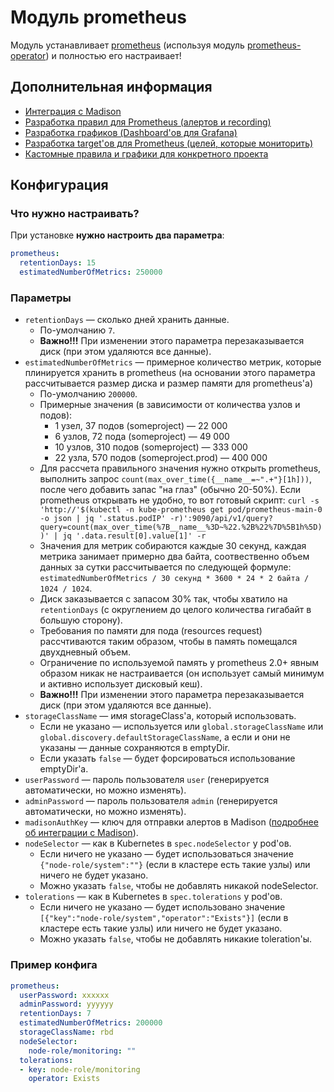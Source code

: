 Модуль prometheus
=======

Модуль устанавливает [prometheus](https://prometheus.io/) (используя модуль [prometheus-operator](../200-prometheus-operator/)) и полностью его настраивает!

Дополнительная информация
-------------------------

* [Интеграция с Madison](docs/MADISON.md)
* [Разработка правил для Prometheus (алертов и recording)](docs/PROMETHEUS_RULES_DEVELOPMENT.md)
* [Разработка графиков (Dashboard'ов для Grafana)](docs/GRAFANA_DASHBOARD_DEVELOPMENT.md)
* [Разработка target'ов для Prometheus (целей, которые мониторить)](docs/PROMETHEUS_TARGETS_DEVELOPMENT.md)
* [Кастомные правила и графики для конкретного проекта](docs/PROJECT_CUSTOMIZATION.md)

Конфигурация
------------

### Что нужно настраивать?

При установке **нужно настроить два параметра**:
```yaml
prometheus:
  retentionDays: 15
  estimatedNumberOfMetrics: 250000
```

### Параметры

* `retentionDays` — сколько дней хранить данные.
    * По-умолчанию `7`.
    * **Важно!!!** При изменении этого параметра перезаказывается диск (при этом удаляются все данные).
* `estimatedNumberOfMetrics` — примерное количество метрик, которые плинируется хранить в prometheus (на основании этого параметра рассчитывается размер диска и размер памяти для prometheus'а)
    * По-умолчанию `200000`.
    * Примерные значения (в зависимости от количества узлов и подов):
        * 1 узел, 37 подов (someproject) — 22 000
        * 6 узлов, 72 пода (someproject) — 49 000
        * 10 узлов, 310 подов (someproject) — 333 000
        * 22 узла, 570  подов (someproject.prod) — 400 000
    * Для рассчета правильного значения нужно открыть prometheus, выполнить запрос `count(max_over_time({__name__=~".+"}[1h]))`, после чего добавить запас "на глаз" (обычно 20-50%). Если prometheus открывать не удобно, то вот готовый скрипт: `curl -s 'http://'$(kubectl -n kube-prometheus get pod/prometheus-main-0 -o json | jq '.status.podIP' -r)':9090/api/v1/query?query=count(max_over_time(%7B__name__%3D~%22.%2B%22%7D%5B1h%5D))' | jq '.data.result[0].value[1]' -r`
    * Значения для метрик собираются каждые 30 секунд, каждая метрика занимает примерно два байта, соотвественно объем данных за сутки рассчитывается по следующей формуле: `estimatedNumberOfMetrics / 30 секунд * 3600 * 24 * 2 байта / 1024 / 1024`.
    * Диск заказывается с запасом 30% так, чтобы хватило на `retentionDays` (с округлением до целого количества гигабайт в большую сторону).
    * Требования по памяти для пода (resources request) рассчтиваются таким образом, чтобы в память помещался двухдневный объем.
    * Ограничение по используемой память у prometheus 2.0+ явным образом никак не настраивается (он использует самый минимум и активно использует дисковый кеш).
    * **Важно!!!** При изменении этого параметра перезаказывается диск (при этом удаляются все данные).
* `storageClassName` — имя storageClass'а, который использовать.
    * Если не указано — используется или `global.storageClassName` или `global.discovery.defaultStorageClassName`, а если и они не указаны — данные сохраняются в emptyDir.
    * Если указать `false` — будет форсироваться использование emptyDir'а.
* `userPassword` — пароль пользователя `user` (генерируется автоматически, но можно изменять).
* `adminPassword` — пароль пользователя `admin` (генерируется автоматически, но можно изменять).
* `madisonAuthKey` — ключ для отправки алертов в Madison ([подробнее об интеграции с Madison](docs/MADISON.md)).
* `nodeSelector` — как в Kubernetes в `spec.nodeSelector` у pod'ов.
    * Если ничего не указано — будет использоваться значение `{"node-role/system":""}` (если в кластере есть такие узлы) или ничего не будет указано.
    * Можно указать `false`, чтобы не добавлять никакой nodeSelector.
* `tolerations` — как в Kubernetes в `spec.tolerations` у pod'ов.
    * Если ничего не указано — будет использовано значение `[{"key":"node-role/system","operator":"Exists"}]` (если в кластере есть такие узлы) или ничего не будет указано.
    * Можно указать `false`, чтобы не добавлять никакие toleration'ы.

### Пример конфига

```yaml
prometheus:
  userPassword: xxxxxx
  adminPassword: yyyyyy
  retentionDays: 7
  estimatedNumberOfMetrics: 200000
  storageClassName: rbd
  nodeSelector:
    node-role/monitoring: ""
  tolerations:
  - key: node-role/monitoring
    operator: Exists
```

